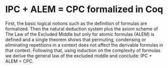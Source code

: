 # IPC + ALEM = CPC formalized in Coq
First, the basic logical notions such as the definition of formulas are formalized.
Then the natural deduction system plus the axiom scheme of The Law of the Excluded Middle but only for atomic formulas (ALEM) is defined and a single theorem shows that permuting, condensing or eliminating repetitions in a context does not affect the derivable formulas in that context.
Following that, using induction on the complexity of formulas we derive the general law of the excluded middle and conclude: IPC + ALEM = CPC.

